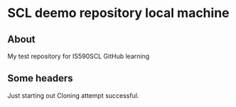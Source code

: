 # SCL deemo repository local machine

## About
My test repository for IS590SCL GitHub learning

## Some headers

Just starting out
Cloning attempt successful.